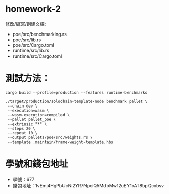 # homework-2
修改/編寫/創建文檔:
* poe/src/benchmarking.rs
* poe/src/lib.rs
* poe/src/Cargo.toml
* runtime/src/lib.rs
* runtime/src/Cargo.toml

# 測試方法：
```
cargo build --profile=production --features runtime-benchmarks
```

```
./target/production/solochain-template-node benchmark pallet \
 --chain dev \ 
 --execution=wasm \
 --wasm-execution=compiled \ 
 --pallet pallet_poe \ 
 --extrinsic "*" \ 
 --steps 20 \
 --repeat 10 \
 --output pallets/poe/src/weights.rs \
 --template .maintain/frame-weight-template.hbs
```

# 學號和錢包地址
* 學號：677
* 錢包地址：1vEmj4HgPbUcNi2YR7NpciQ5MdbMw12uEY1oAT8bpQcxbsv